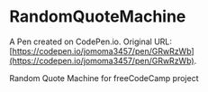 # RandomQuoteMachine

A Pen created on CodePen.io. Original URL: [https://codepen.io/jomoma3457/pen/GRwRzWb](https://codepen.io/jomoma3457/pen/GRwRzWb).

Random Quote Machine for freeCodeCamp project